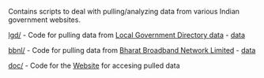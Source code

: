 Contains scripts to deal with pulling/analyzing data from various Indian government websites.

[lgd/](lgd/) - Code for pulling data from [Local Government Directory data](https://lgdirectory.gov.in) - [data](http://ramseraph.github.io/opendata/lgd)

[bbnl/](bbnl/) - Code for pulling data from [Bharat Broadband Network Limited](https://bbnl.nic.in/) - [data](http://ramseraph.github.io/opendata/bbnl)

[doc/](doc/) - Code for the [Website](http://ramseraph.github.io/opendata) for accesing pulled data
